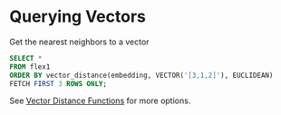 # Querying Vectors

Get the nearest neighbors to a vector

```SQL
SELECT *
FROM flex1
ORDER BY vector_distance(embedding, VECTOR('[3,1,2]'), EUCLIDEAN)
FETCH FIRST 3 ROWS ONLY;
```

See [Vector Distance Functions](Vector%20Distance%20Functions.md) for more options.
